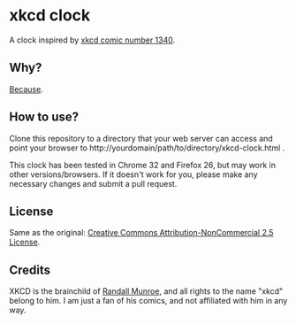 xkcd clock
==========

A clock inspired by [xkcd comic number 1340](http://xkcd.com/1340/).

Why?
----

[Because](https://gist.github.com/hausen/9501041).

How to use?
-----------

Clone this repository to a directory that your web server can access and point your browser to http://yourdomain/path/to/directory/xkcd-clock.html .

This clock has been tested in Chrome 32 and Firefox 26, but may work in other versions/browsers. If it doesn't work for you, please make any necessary changes and submit a pull request.

License
-------

Same as the original: [Creative Commons Attribution-NonCommercial 2.5 License](http://creativecommons.org/licenses/by-nc/2.5/).

Credits
-------

XKCD is the brainchild of [Randall Munroe](https://xkcd.com/about/), and all rights to the name "xkcd" belong to him. I am just a fan of his comics, and not affiliated with him in any way.
